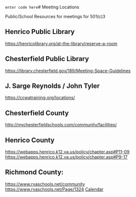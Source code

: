 `enter code here`# Meeting Locations

Public/School Resources for meetings for 501(c)3

## Henrico Public Library
https://henricolibrary.org/at-the-library/reserve-a-room

## Chesterfield Public Library
https://library.chesterfield.gov/189/Meeting-Space-Guidelines

## J. Sarge Reynolds / John Tyler
https://ccwatraining.org/locations/

## Chesterfield County
http://mychesterfieldschools.com/community/facilities/
 
## Henrico County
https://webapps.henrico.k12.va.us/policy/chapter.asp#P11-09
https://webapps.henrico.k12.va.us/policy/chapter.asp#P9-17  

## Richmond County:
https://www.rvaschools.net/community
https://www.rvaschools.net/Page/1324
[Calendar](https://www.communityuse.com/SOA.NET/Controllers/PageController.aspx?productid=MC&pageid=CalendarMonth)

<!--stackedit_data:
eyJoaXN0b3J5IjpbLTE0MzgwNTk2MTUsLTg5OTc0MjIxNl19
-->
